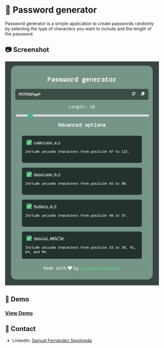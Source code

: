 # 🔑 Password generator

Password generator is a simple application to create passwords randomly by selecting the type of characters you want to include and the length of the password.


## 📷 Screenshot
<img src="https://github.com/Ssamuelfernandez/PasswordGenerator/blob/main/PasswordGenerator.JPG?raw=true" />

## 🧰 Demo
<h3><a href="https://ssamuelfernandez.github.io/PasswordGenerator/">View Demo</a><h3/>

## 🤝 Contact

- LinkedIn: <a href="www.linkedin.com/in/samuelfernándezsepúlveda" target="_blank">Samuel Fernández Sepúlveda</a>
